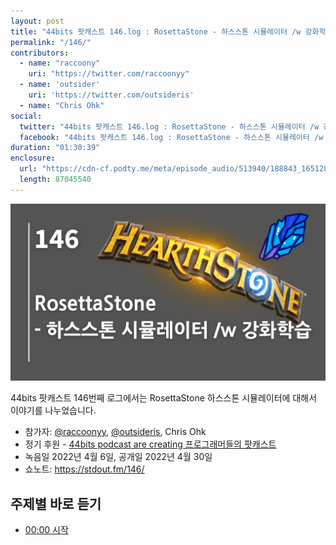 ```yaml
---
layout: post
title: "44bits 팟캐스트 146.log : RosettaStone - 하스스톤 시뮬레이터 /w 강화학습"
permalink: "/146/"
contributors: 
  - name: "raccoony"
    uri: "https://twitter.com/raccoonyy"
  - name: 'outsider'
    uri: 'https://twitter.com/outsideris'
  - name: "Chris Ohk"
social:
  twitter: "44bits 팟캐스트 146.log : RosettaStone - 하스스톤 시뮬레이터 /w 강화학습"
  facebook: "44bits 팟캐스트 146.log : RosettaStone - 하스스톤 시뮬레이터 /w 강화학습"
duration: "01:30:39"
enclosure:
  url: "https://cdn-cf.podty.me/meta/episode_audio/513940/188843_1651286172846.mp3"
  length: 87045540 
---
```


![](https://github.com/44bits/stdout.fm/raw/master/_posts/images/44bits-146-log.png)

44bits 팟캐스트 146번째 로그에서는 RosettaStone 하스스톤 시뮬레이터에 대해서 이야기를 나누었습니다.

* 참가자: [@raccoonyy][rac], [@outsideris][out], Chris Ohk
* 정기 후원 - [44bits podcast are creating 프로그래머들의 팟캐스트](https://www.patreon.com/44bits_podcast)
* 녹음일 2022년 4월 6일, 공개일 2022년 4월 30일
* 쇼노트: https://stdout.fm/146/

[rac]: https://twitter.com/raccoonyy
[out]: https://twitter.com/outsideris

## 주제별 바로 듣기

* <a href="#" onclick="jumpPlayer(0.0); return false;">00:00 시작</a>
